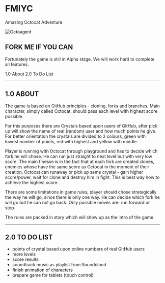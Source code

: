 FMIYC
=====

Amazing Octocat Adventure

![Octoagent](https://raw.github.com/elmariofredo/FMIYC/master/OctoAgent.png)

FORK ME IF YOU CAN
---------------------------------
Fortunately the game is still in Alpha stage.
We will work hard to complete all features.

1.0 About
2.0 To Do List

---------------------------------
1.0 ABOUT
---------------------------------
The game is based on GitHub principles - cloning, forks and branches. Main character, simply called Octocat, should pass each level with highest score possible. 

For this purposes there are Crystals based upon users of GitHub, after pick up will show the name of real (random) user and how much points he give. For better orientation the crystals are divided to 3 colours, green with lowest number of points, red with highest and yellow with middle.

Player is running with Octocat through playground and has to decide which fork he will chose. He can run just straight to next level but with very low score. The main finesse is in the fact that at each fork are created clones, enemies whose have the same score as Octocat in the moment of their creation. Octocat can runaway or pick up same crystal - gain higher score/power, wait for clone and destroy him in fight. This is best way how to achieve the highest score.

There are some limitations in game rules, player should chose strategically the way he will go, since there is only one way. He can decide which fork he will go but he can not go back. Only possible moves are: run forward or stop.

The rules are packed in story which will show up as the intro of the game. 

---------------------------------
2.0 TO DO LIST
---------------------------------

  * points of crystal based upon online numbers of real GitHub users
  * more levels
  * score results
  * soundtrack music as playlist from Soundcloud
  * finish animation of characters
  * prepare game for tablets (touch control)

